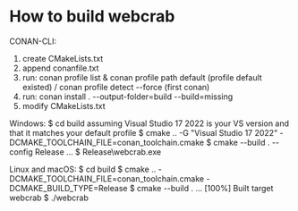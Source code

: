 # How to build webcrab

CONAN-CLI:
1. create CMakeLists.txt
2. append conanfile.txt
3. run: conan profile list & conan profile path default (profile default existed) / conan profile detect --force (first conan)
4. run: conan install . --output-folder=build --build=missing
5. modify CMakeLists.txt

Windows:
$ cd build
assuming Visual Studio 17 2022 is your VS version and that it matches your default profile
$ cmake .. -G "Visual Studio 17 2022" -DCMAKE_TOOLCHAIN_FILE=conan_toolchain.cmake
$ cmake --build . --config Release
...
$ Release\webcrab.exe

Linux and macOS:
$ cd build
$ cmake .. -DCMAKE_TOOLCHAIN_FILE=conan_toolchain.cmake -DCMAKE_BUILD_TYPE=Release
$ cmake --build .
...
[100%] Built target webcrab
$ ./webcrab
